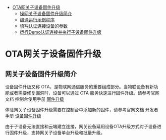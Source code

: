 * [OTA网关子设备固件升级](#OTA网关子设备固件升级)
  * [操网关子设备固件升级简介](#网关子设备固件升级简介)
  * [编译运行示例程序](#编译运行示例程序)
  * [填写认证连接设备的参数](#填写认证连接设备的参数)
  * [运行Demo认证连接并执行子设备固件升级](#运行Demo认证连接并执行子设备固件升级)

# OTA网关子设备固件升级
## 网关子设备固件升级简介

设备固件升级又称 OTA，是物联网通信服务的重要组成部分。当物联设备有新功能或者需要修复漏洞时，设备可以通过 OTA 服务快速进行固件升级。请参考官网文档 控制台使用手册 [固件升级](https://cloud.tencent.com/document/product/634/14673)

体验网关子设备固件升级需要在控制台中添加新的固件，请参考官网文档 开发者手册 [设备固件升级](https://cloud.tencent.com/document/product/634/14674)

由于子设备无法直接和云端建立连接，网关设备延用设备OTA升级方式对子设备进行固件升级，支持网关子设备单台升级和批量升级。